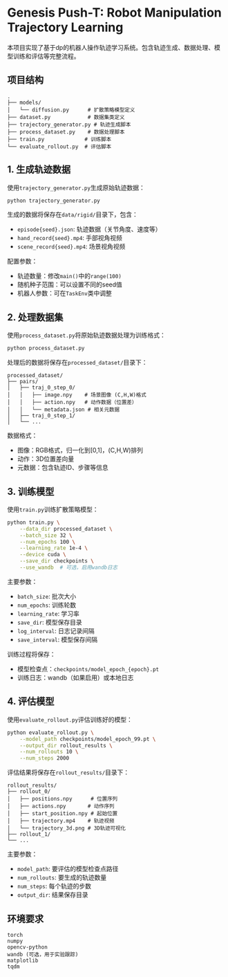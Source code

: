 # Genesis Push-T: Robot Manipulation Trajectory Learning

本项目实现了基于dp的机器人操作轨迹学习系统。包含轨迹生成、数据处理、模型训练和评估等完整流程。

## 项目结构

```
.
├── models/
│   └── diffusion.py      # 扩散策略模型定义
├── dataset.py            # 数据集类定义
├── trajectory_generator.py # 轨迹生成脚本
├── process_dataset.py    # 数据处理脚本
├── train.py             # 训练脚本
└── evaluate_rollout.py  # 评估脚本
```

## 1. 生成轨迹数据

使用`trajectory_generator.py`生成原始轨迹数据：

```bash
python trajectory_generator.py
```

生成的数据将保存在`data/rigid/`目录下，包含：
- `episode{seed}.json`: 轨迹数据（关节角度、速度等）
- `hand_record{seed}.mp4`: 手部视角视频
- `scene_record{seed}.mp4`: 场景视角视频

配置参数：
- 轨迹数量：修改`main()`中的`range(100)`
- 随机种子范围：可以设置不同的seed值
- 机器人参数：可在`TaskEnv`类中调整

## 2. 处理数据集

使用`process_dataset.py`将原始轨迹数据处理为训练格式：

```bash
python process_dataset.py
```

处理后的数据将保存在`processed_dataset/`目录下：
```
processed_dataset/
├── pairs/
│   ├── traj_0_step_0/
│   │   ├── image.npy    # 场景图像 (C,H,W)格式
│   │   ├── action.npy   # 动作数据（位置差）
│   │   └── metadata.json # 相关元数据
│   ├── traj_0_step_1/
│   └── ...
```

数据格式：
- 图像：RGB格式，归一化到[0,1]，(C,H,W)排列
- 动作：3D位置差向量
- 元数据：包含轨迹ID、步骤等信息

## 3. 训练模型

使用`train.py`训练扩散策略模型：

```bash
python train.py \
    --data_dir processed_dataset \
    --batch_size 32 \
    --num_epochs 100 \
    --learning_rate 1e-4 \
    --device cuda \
    --save_dir checkpoints \
    --use_wandb  # 可选，启用wandb日志
```

主要参数：
- `batch_size`: 批次大小
- `num_epochs`: 训练轮数
- `learning_rate`: 学习率
- `save_dir`: 模型保存目录
- `log_interval`: 日志记录间隔
- `save_interval`: 模型保存间隔

训练过程将保存：
- 模型检查点：`checkpoints/model_epoch_{epoch}.pt`
- 训练日志：wandb（如果启用）或本地日志

## 4. 评估模型

使用`evaluate_rollout.py`评估训练好的模型：

```bash
python evaluate_rollout.py \
    --model_path checkpoints/model_epoch_99.pt \
    --output_dir rollout_results \
    --num_rollouts 10 \
    --num_steps 2000
```

评估结果将保存在`rollout_results/`目录下：
```
rollout_results/
├── rollout_0/
│   ├── positions.npy      # 位置序列
│   ├── actions.npy       # 动作序列
│   ├── start_position.npy # 起始位置
│   ├── trajectory.mp4    # 轨迹视频
│   └── trajectory_3d.png # 3D轨迹可视化
├── rollout_1/
└── ...
```

主要参数：
- `model_path`: 要评估的模型检查点路径
- `num_rollouts`: 要生成的轨迹数量
- `num_steps`: 每个轨迹的步数
- `output_dir`: 结果保存目录

## 环境要求

```
torch
numpy
opencv-python
wandb (可选，用于实验跟踪)
matplotlib
tqdm
```
